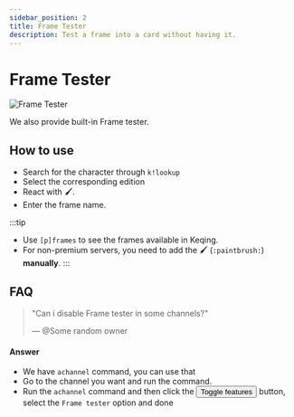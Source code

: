 ```yaml
---
sidebar_position: 2
title: Frame Tester
description: Test a frame into a card without having it.
---
```


# Frame Tester

![Frame Tester](https://cdn.discordapp.com/attachments/867945490786959382/942425919535071282/frametestermanually.gif ':size=100%')

We also provide built-in Frame tester.

## How to use
- Search for the character through `k!lookup` 
- Select the corresponding edition
- React with 🖌️.
- Enter the frame name.

:::tip
- Use `[p]frames` to see the frames available in Keqing.
- For non-premium servers, you need to add the 🖌️ (`:paintbrush:`) **manually**.
:::

<!-- ## Frame Alias

Some frames have alias(es) which can be also used for frame testing, along with their official names in Karuta.

:::tip
This list can be expanded by suggesting frame aliases in our [Frame Alias thread](https://discord.com/channels/867089739224317994/896952847713849344)
::: -->

## FAQ

> "Can i disable Frame tester in some channels?"
>
> — <span class="mention">@Some random owner</span>

#### Answer
- We have `achannel` command, you can use that
- Go to the channel you want and run the command.
- Run the `achannel` command and then click the <button class="btn btn-primary">Toggle features</button> button, select the `Frame tester` option and done